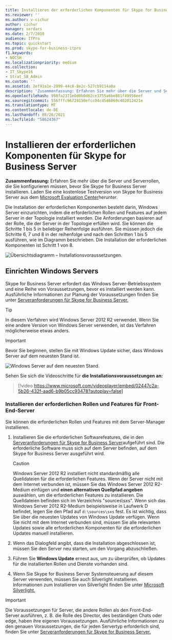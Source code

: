 ```yaml
---
title: Installieren der erforderlichen Komponenten für Skype for Business Server
ms.reviewer: ''
ms.author: v-cichur
author: cichur
manager: serdars
ms.date: 2/7/2018
audience: ITPro
ms.topic: quickstart
ms.prod: skype-for-business-itpro
f1.keywords:
- NOCSH
ms.localizationpriority: medium
ms.collection:
- IT_Skype16
- Strat_SB_Admin
ms.custom: ''
ms.assetid: 2ef91a1e-2899-44c8-8e2c-527cb9114a0a
description: 'Zusammenfassung: Erfahren Sie mehr über die Server und Serverrollen, die Sie konfigurieren müssen, bevor Sie Skype for Business Server installieren. Laden Sie eine kostenlose Testversion von Skype for Business Server aus dem Microsoft Evaluation Center herunter: https://www.microsoft.com/evalcenter/evaluate-skype-for-business-server .'
ms.openlocfilehash: 998fa2371e0d0b0d62ce3755a6be881f49956eef
ms.sourcegitcommit: 556fffc96729150efcc04cd5d6069c402012421e
ms.translationtype: MT
ms.contentlocale: de-DE
ms.lasthandoff: 08/26/2021
ms.locfileid: "58624367"
---
```

# <a name="install-prerequisites-for-skype-for-business-server"></a>Installieren der erforderlichen Komponenten für Skype for Business Server
 
**Zusammenfassung:** Erfahren Sie mehr über die Server und Serverrollen, die Sie konfigurieren müssen, bevor Sie Skype for Business Server installieren. Laden Sie eine kostenlose Testversion von Skype for Business Server aus dem [Microsoft Evaluation Center](https://www.microsoft.com/evalcenter/evaluate-skype-for-business-server)herunter.
  
Die Installation der erforderlichen Komponenten besteht darin, Windows Server einzurichten, indem die erforderlichen Rollen und Features auf jedem Server in der Topologie installiert werden. Die Anforderungen basieren auf der Rolle, die der Server in der Topologie erfüllen wird. Sie können die Schritte 1 bis 5 in beliebiger Reihenfolge ausführen. Sie müssen jedoch die Schritte 6, 7 und 8 in der reihenfolge und nach den Schritten 1 bis 5 ausführen, wie im Diagramm beschrieben. Die Installation der erforderlichen Komponenten ist Schritt 1 von 8.
  
![Übersichtsdiagramm – Installationsvoraussetzungen.](../../media/0a85349b-b398-4e04-8901-8f4bd25d8afe.png)
  
## <a name="setup-windows-server"></a>Einrichten Windows Servers

Skype for Business Server erfordert das Windows Server-Betriebssystem und eine Reihe von Voraussetzungen, bevor es installiert werden kann. Ausführliche Informationen zur Planung der Voraussetzungen finden Sie unter [Serveranforderungen für Skype for Business Server.](../../../SfBServer2019/plan/system-requirements.md) 
  
> [!TIP]
> In diesem Verfahren wird Windows Server 2012 R2 verwendet. Wenn Sie eine andere Version von Windows Server verwenden, ist das Verfahren möglicherweise etwas anders. 
  
> [!IMPORTANT]
> Bevor Sie beginnen, stellen Sie mit Windows Update sicher, dass Windows Server auf dem neuesten Stand ist. 
  
![Windows Server auf dem neuesten Stand.](../../media/a8d57a97-a55e-443b-b304-c534ae9a71b2.png)
  
Sehen Sie sich die Videoschritte für **die Installationsvoraussetzungen an:**
  
> [!video https://www.microsoft.com/videoplayer/embed/02447c2a-5b26-432f-aad6-b9b05cc93478?autoplay=false]
  
### <a name="install-required-roles-and-features-for-front-end-servers"></a>Installieren der erforderlichen Rollen und Features für Front-End-Server

Sie können die erforderlichen Rollen und Features mit dem Server-Manager installieren. 
    
1. Installieren Sie die erforderlichen Softwarefeatures, die in den [Serveranforderungen für Skype for Business Server](../../../SfBServer2019/plan/system-requirements.md)aufgeführt sind. Die erforderliche Software muss sich auf dem Server befinden, auf dem Skype for Business Server ausgeführt wird.
    
    > [!CAUTION]
    > Windows Server 2012 R2 installiert nicht standardmäßig alle Quelldateien für die erforderlichen Features. Wenn der Server nicht mit dem Internet verbunden ist, müssen Sie das Windows Server 2012 R2-Medium einfügen und **einen alternativen Quellpfad angeben** auswählen, um die erforderlichen Features zu installieren. Die Quelldateien befinden sich im Verzeichnis "sources\sxs". Wenn sich das Windows Server 2012 R2-Medium beispielsweise in Laufwerk D befindet, legen Sie den Pfad auf `d:\sources\sxs` fest. Es ist wichtig, dass Sie über die neuesten Updates von Windows Update verfügen. Wenn Sie nicht mit dem Internet verbunden sind, müssen Sie alle relevanten Updates sowie alle erforderlichen Komponenten für die erforderlichen Updates manuell installieren. 
  
1. Wenn das Dialogfeld angibt, dass die Installation abgeschlossen ist, müssen Sie den Server neu starten, um den Vorgang abzuschließen.
    
1. Führen Sie **Windows Update** erneut aus, um zu überprüfen, ob Updates für die installierten Rollen und Dienste vorhanden sind.
    
1. Wenn Sie Skype for Business Server Systemsteuerung auf diesem Server verwenden, müssen Sie auch Silverlight installieren. Informationen zum Installieren von Silverlight finden Sie unter [Microsoft Silverlight.](https://www.microsoft.com/silverlight/)


> [!IMPORTANT]
> Die Voraussetzungen für Server, die andere Rollen als den Front-End-Server ausführen, z. B. die Rolle des Director, des beständigen Chats oder edge, haben ihre eigenen Voraussetzungen. Ausführliche Informationen zu den genauen Voraussetzungen, die für jeden Servertyp erforderlich sind, finden Sie unter [Serveranforderungen für Skype for Business Server.](../../../SfBServer2019/plan/system-requirements.md) 
  

